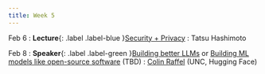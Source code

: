 ```yaml
---
title: Week 5
---
```


Feb 6
: **Lecture**{: .label .label-blue }[Security + Privacy](#)
  : Tatsu Hashimoto

Feb 8
: **Speaker**{: .label .label-green }[Building better LLMs](https://docs.google.com/presentation/d/1F6tNpv9CZ9T2N9sDu05m0cXHBzGdAvVW6xVPNQ1L3Ik/edit#slide=id.p) or [Building ML models like open-source software](https://colinraffel.com/blog/a-call-to-build-models-like-we-build-open-source-software.html) (TBD)
  : [Colin Raffel](https://colinraffel.com/) (UNC, Hugging Face)